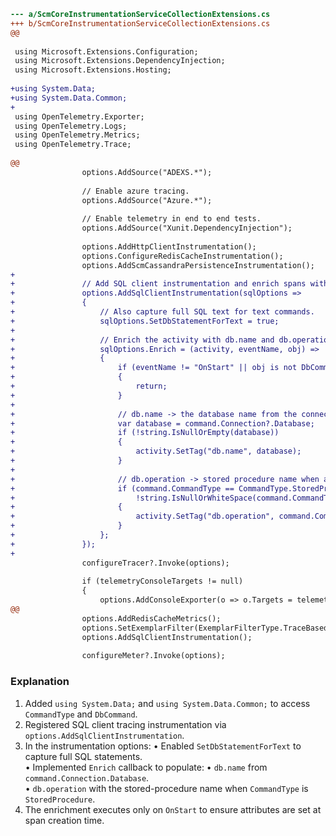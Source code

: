 ```diff
--- a/ScmCoreInstrumentationServiceCollectionExtensions.cs
+++ b/ScmCoreInstrumentationServiceCollectionExtensions.cs
@@
 
 using Microsoft.Extensions.Configuration;
 using Microsoft.Extensions.DependencyInjection;
 using Microsoft.Extensions.Hosting;
 
+using System.Data;
+using System.Data.Common;
+
 using OpenTelemetry.Exporter;
 using OpenTelemetry.Logs;
 using OpenTelemetry.Metrics;
 using OpenTelemetry.Trace;
 
@@
 				options.AddSource("ADEXS.*");
 
 				// Enable azure tracing.
 				options.AddSource("Azure.*");
 
 				// Enable telemetry in end to end tests.
 				options.AddSource("Xunit.DependencyInjection");
 
 				options.AddHttpClientInstrumentation();
 				options.ConfigureRedisCacheInstrumentation();
 				options.AddScmCassandraPersistenceInstrumentation();
+
+				// Add SQL client instrumentation and enrich spans with database details.
+				options.AddSqlClientInstrumentation(sqlOptions =>
+				{
+					// Also capture full SQL text for text commands.
+					sqlOptions.SetDbStatementForText = true;
+
+					// Enrich the activity with db.name and db.operation (sproc name) when available.
+					sqlOptions.Enrich = (activity, eventName, obj) =>
+					{
+						if (eventName != "OnStart" || obj is not DbCommand command)
+						{
+							return;
+						}
+
+						// db.name -> the database name from the connection.
+						var database = command.Connection?.Database;
+						if (!string.IsNullOrEmpty(database))
+						{
+							activity.SetTag("db.name", database);
+						}
+
+						// db.operation -> stored procedure name when applicable.
+						if (command.CommandType == CommandType.StoredProcedure &&
+						    !string.IsNullOrWhiteSpace(command.CommandText))
+						{
+							activity.SetTag("db.operation", command.CommandText);
+						}
+					};
+				});
+
 				configureTracer?.Invoke(options);
 
 				if (telemetryConsoleTargets != null)
 				{
 					options.AddConsoleExporter(o => o.Targets = telemetryConsoleTargets.Value);
@@
 				options.AddRedisCacheMetrics();
 				options.SetExemplarFilter(ExemplarFilterType.TraceBased);
 				options.AddSqlClientInstrumentation();
 
 				configureMeter?.Invoke(options);
```

### Explanation
1. Added `using System.Data;` and `using System.Data.Common;` to access `CommandType` and `DbCommand`.
2. Registered SQL client tracing instrumentation via `options.AddSqlClientInstrumentation`.
3. In the instrumentation options:
   • Enabled `SetDbStatementForText` to capture full SQL statements.  
   • Implemented `Enrich` callback to populate:
     • `db.name` from `command.Connection.Database`.  
     • `db.operation` with the stored-procedure name when `CommandType` is `StoredProcedure`.
4. The enrichment executes only on `OnStart` to ensure attributes are set at span creation time.